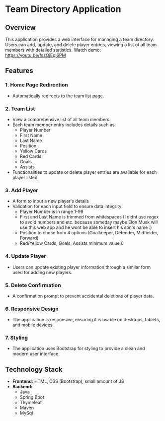 # Team Directory Application

## Overview
This application provides a web interface for managing a team directory. Users can add, update, and delete player entries, viewing a list of all team members with detailed statistics. 
Watch demo: https://youtu.be/fszQjEql6PM

## Features

### 1. **Home Page Redirection**
   - Automatically redirects to the team list page.

### 2. **Team List**
   - View a comprehensive list of all team members.
   - Each team member entry includes details such as:
     - Player Number
     - First Name
     - Last Name
     - Position
     - Yellow Cards
     - Red Cards
     - Goals
     - Assists
   - Functionalities to update or delete player entries are available for each player listed.

### 3. **Add Player**
   - A form to input a new player's details 
   - Validation for each input field to ensure data integrity:
        - Player Number is in range 1-99
        - First and Last Name is trimmed from whitespaces (I didnt use regex to avoid numbers and etc. because someday maybe Elon Musk will use this web app and he wont be able to insert his son's name :) 
        - Position to chose from 4 options (Goalkeeper, Defender, Midfielder, Forward)
        - Red/Yellow Cards, Goals, Assists minimum value 0
  

### 4. **Update Player**
   - Users can update existing player information through a similar form used for adding new players.

### 5. **Delete Confirmation**
   - A confirmation prompt to prevent accidental deletions of player data.

### 6. **Responsive Design**
   - The application is responsive, ensuring it is usable on desktops, tablets, and mobile devices.

### 7. **Styling**
   - The application uses Bootstrap for styling to provide a clean and modern user interface.

## Technology Stack

- **Frontend:** HTML, CSS (Bootstrap), small amount of JS
- **Backend:**
  - Java
  - Spring Boot
  - Thymeleaf
  - Maven
  - MySql

